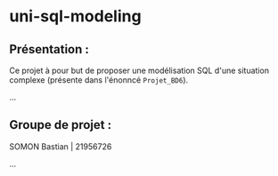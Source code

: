 # uni-sql-modeling

## Présentation :
Ce projet à pour but de proposer une modélisation SQL d'une situation complexe (présente dans l'énonncé `Projet_BD6`).

...

## Groupe de projet :
SOMON Bastian | 21956726

...
